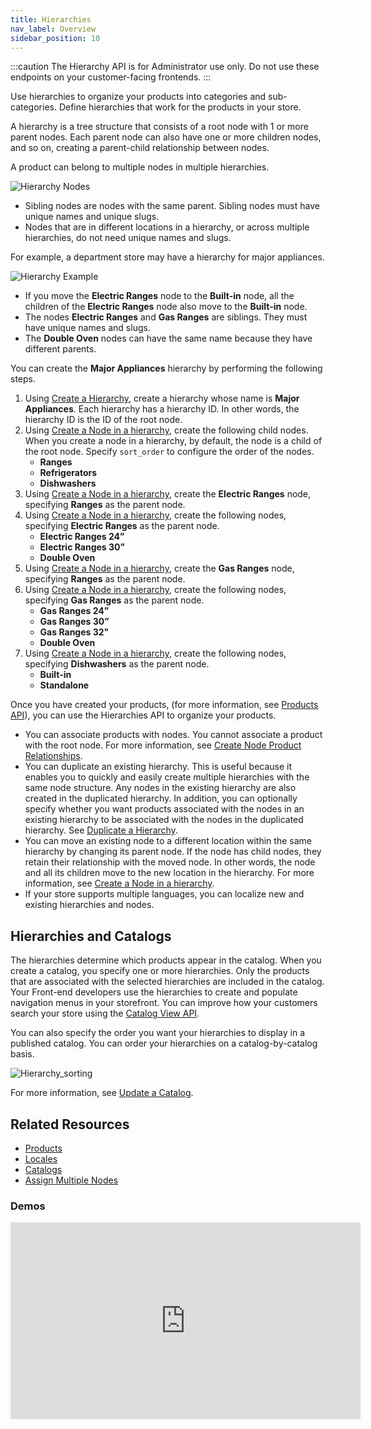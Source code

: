 ```yaml
---
title: Hierarchies
nav_label: Overview
sidebar_position: 10
---
```


:::caution
The Hierarchy API is for Administrator use only. Do not use these endpoints on your customer-facing frontends.
:::

Use hierarchies to organize your products into categories and sub-categories. Define hierarchies that work for the products in your store.

A hierarchy is a tree structure that consists of a root node with 1 or more parent nodes. Each parent node can also have one or more children nodes, and so on, creating a parent-child relationship between nodes. 

A product can belong to multiple nodes in multiple hierarchies. 

![Hierarchy Nodes](/assets/heirarchynodes.png)

- Sibling nodes are nodes with the same parent. Sibling nodes must have unique names and unique slugs.
- Nodes that are in different locations in a hierarchy, or across multiple hierarchies, do not need unique names and slugs.

For example, a department store may have a hierarchy for major appliances.

![Hierarchy Example](/assets/hierarchexample.png)

- If you move the **Electric Ranges** node to the **Built-in** node, all the children of the **Electric Ranges** node also move to the **Built-in** node.
- The nodes **Electric Ranges** and **Gas Ranges** are siblings. They must have unique names and slugs.
- The **Double Oven** nodes can have the same name because they have different parents.

You can create the **Major Appliances** hierarchy by performing the following steps.

1. Using [Create a Hierarchy](/docs/pxm/hierarchies/hierarchies-api/create-a-hierarchy), create a hierarchy whose name is **Major Appliances**. Each hierarchy has a hierarchy ID. In other words, the hierarchy ID is the ID of the root node.
1. Using [Create a Node in a hierarchy](/docs/pxm/hierarchies/nodes-api/create-a-hierarchy-node), create the following child nodes. When you create a node in a hierarchy, by default, the node is a child of the root node. Specify `sort_order` to configure the order of the nodes.
   - **Ranges**
   - **Refrigerators**
   - **Dishwashers**
1. Using [Create a Node in a hierarchy](/docs/pxm/hierarchies/nodes-api/create-a-hierarchy-node), create the **Electric Ranges** node, specifying **Ranges** as the parent node.
1. Using [Create a Node in a hierarchy](/docs/pxm/hierarchies/nodes-api/create-a-hierarchy-node), create the following nodes, specifying **Electric Ranges** as the parent node.
   - **Electric Ranges 24ˮ**
   - **Electric Ranges 30ˮ**
   - **Double Oven**
1. Using [Create a Node in a hierarchy](/docs/pxm/hierarchies/nodes-api/create-a-hierarchy-node), create the **Gas Ranges** node, specifying **Ranges** as the parent node.
1. Using [Create a Node in a hierarchy](/docs/pxm/hierarchies/nodes-api/create-a-hierarchy-node), create the following nodes, specifying **Gas Ranges** as the parent node.
    - **Gas Ranges 24ˮ**
    - **Gas Ranges 30ˮ**
    - **Gas Ranges 32"**
    - **Double Oven**
1. Using [Create a Node in a hierarchy](/docs/pxm/hierarchies/nodes-api/create-a-hierarchy-node), create the following nodes, specifying **Dishwashers** as the parent node.
    - **Built-in**
    - **Standalone**

Once you have created your products, (for more information, see [Products API](/docs/pxm/products/ep-pxm-products-api/pxm-products-api-overview)), you can use the Hierarchies API to organize your products. 

- You can associate products with nodes. You cannot associate a product with the root node. For more information, see [Create Node Product Relationships](/docs/pxm/hierarchies/node-relationships-api/create-node-product-relationships).
- You can duplicate an existing hierarchy. This is useful because it enables you to quickly and easily create multiple hierarchies with the same node structure. Any nodes in the existing hierarchy are also created in the duplicated hierarchy. In addition, you can optionally specify whether you want products associated with the nodes in an existing hierarchy to be associated with the nodes in the duplicated hierarchy. See [Duplicate a Hierarchy](/docs/pxm/hierarchies/hierarchies-api/duplicate-a-hierarchy).
- You can move an existing node to a different location within the same hierarchy by changing its parent node. If the node has child nodes, they retain their relationship with the moved node. In other words, the node and all its children move to the new location in the hierarchy. For more information, see [Create a Node in a hierarchy](/docs/pxm/hierarchies/nodes-api/create-a-hierarchy-node).
- If your store supports multiple languages, you can localize new and existing hierarchies and nodes.

## Hierarchies and Catalogs
    
The hierarchies determine which products appear in the catalog. When you create a catalog, you specify one or more hierarchies. Only the products that are associated with the selected hierarchies are included in the catalog. Your Front-end developers use the hierarchies to create and populate navigation menus in your storefront. You can improve how your customers search your store using the [Catalog View API](/docs/pxm/catalogs/catalog-latest-release/overview).

You can also specify the order you want your hierarchies to display in a published catalog. You can order your hierarchies on a catalog-by-catalog basis.

![Hierarchy_sorting](/assets/hierarchy_sorting.png)

For more information, see [Update a Catalog](/docs/pxm/catalogs/catalog-configuration/update-a-catalog).

## Related Resources

- [Products](/docs/pxm/products/pxm-products)
- [Locales](/docs/pxm/products/locales/pxm-locales)
- [Catalogs](/docs/pxm/catalogs)
- [Assign Multiple Nodes](/docs/pxm/products/ep-pxm-products-api/assign-nodes#post-attach-multiple-nodes)

### Demos

<iframe width="560" height="315" src="https://www.youtube.com/embed/4-ccMytvaNE" title="Understanding Hierarchies in Product Experience Manager" frameborder="0" allow="accelerometer; autoplay; clipboard-write; encrypted-media; gyroscope; picture-in-picture; web-share" referrerpolicy="strict-origin-when-cross-origin" allowfullscreen></iframe>
